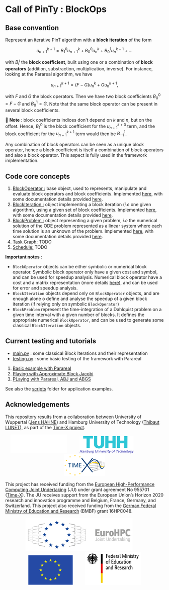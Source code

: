# Call of PinTy : BlockOps

## Base convention

Represent an iterative PinT algorithm with a **block iteration** of the form

```math
u_{n+1}^{k+1} = B_1^0 u_{n+1}^k + B_0^0 u_{n}^k + B_0^1 u_{n}^{k+1} + ...
```

with $B_i^j$ the **block coefficient**, built using one or a combination of **block operators** (addition, substraction, multiplication, inverse).
For instance, looking at the Parareal algorithm, we have

```math
u_{n+1}^{k+1} = (F - G) u_{n}^k + G u_{n}^{k+1},
```

with $F$ and $G$ the block operators.
Then we have two block coefficients $B_0^0 = F-G$ and $B_0^1 = G$. Note that the same block operator can be present in several block coefficients.

:bell: **Note** : block coefficients indices don't depend on $k$ and $n$, but on the offset.
Hence, $B_1^0$ is the block coefficient for the $u_{n+1}^{k+0}$ term, and the block coefficient for the $u_{n-1}^{k+1}$ term would then be $B_{-1}^{1}$.

Any combination of block operators can be seen as a unique block operator, hence a block coefficient is itself a combination of block operators and also a block operator. This aspect is fully used in the framework implementation.


## Code core concepts

1. [BlockOperator :](./doc/blockOperator.md) base object, used to represents, manipulate and evaluate block operators and block coefficients. Implemented [here](./blockops/block.py), with some documentation details provided [here](./doc/blockOperator.md).
2. [BlockIteration :](./doc/blockIteration.md) object implementing a block iteration (_i.e_ one given algorithm), using a given set of block coefficients.
Implemented [here](./blockops/iteration.py), with some documentation details provided [here](./doc/blockIteration.md).
3. [BlockProblem :](./doc/blockProblem.md) object representing a given problem, _i.e_ the numerical solution of the ODE problem represented as a linear system where each time solution is an unknown of the problem.
Implemented [here](./blockops/problem.py), with some documentation details provided [here](./doc/blockProblem.md).
4. [Task Graph:](./doc/taskGraphs.md) TODO
5. [Schedule:](./doc/schedules.md) TODO


**Important notes** :

- `BlockOperator` objects can be either symbolic or numerical block operator. Symbolic block operator only have a given cost and symbol, and can be used for speedup analysis. Numerical block operator have a cost and a matrix representation (more details [here](./doc/blockOperator.md#numerical-representation-and-evaluation)), and can be used for error and speedup analysis.
- `BlockIteration` objects depend only on `BlockOperator` objects, and are enough alone o define and analyse the speedup of a given block iteration (if relying only on symbolic `BlockOperator`)
- `BlockProblem` represent the time-integration of a Dahlquist problem on a given time interval with a given number of blocks. It defines the appropriate numerical `BlockOperator`, and can be used to generate some classical `BlockIteration` objects.

## Current testing and tutorials

- [main.py](./main.py) : some classical Block Iterations and their representation
- [testing.py](./testing.py) : some basic testing of the framework with Parareal

1. [Basic example with Parareal](./notebook/01_baseTuto.ipynb)
2. [Playing with Approximate Block Jacobi](./notebook/02_ApproximateBlockJacobi.ipynb)
3. [PLaying with Parareal, ABJ and ABGS](./notebook/03_PrimaryBlockIteration.ipynb)

See also the [scripts](./scripts/) folder for application examples.

## Acknowledgements

This repository results from a collaboration between University of Wuppertal
([Jens HAHNE](https://www.hpc.uni-wuppertal.de/de/mitarbeiter/jens-hahne/)) and 
Hamburg University of Technology 
([Thibaut LUNET](https://www.mat.tuhh.de/home/tlunet/?homepage_id=tlunet)),
as part of the [Time-X project](https://www.timex-eurohpc.eu/). 

<p align="center">
  <img src="./doc/images/logo_BUW.svg" height="60"/> &nbsp;&nbsp;&nbsp;&nbsp;&nbsp;&nbsp;&nbsp;&nbsp;
  <img src="./doc/images/tuhh-logo.png" height="55"/> &nbsp;&nbsp;&nbsp;&nbsp;&nbsp;&nbsp;&nbsp;&nbsp;&nbsp;&nbsp;&nbsp;&nbsp;&nbsp;&nbsp;&nbsp;&nbsp;&nbsp;&nbsp;&nbsp;
  <img src="./doc/images/LogoTime-X.png" height="70"/>
</p>

This project has received funding from the [European High-Performance Computing Joint Undertaking](https://eurohpc-ju.europa.eu/) (JU)
under grant agreement No 955701 ([Time-X](https://www.timex-eurohpc.eu/)).
The JU receives support from the European Union’s Horizon 2020 research and innovation programme and Belgium, France, Germany, and Switzerland.
This project also received funding from the 
[German Federal Ministry of Education and Research](https://www.bmbf.de/bmbf/en/home/home_node.html) (BMBF) grant 16HPC048.

<p align="center">
  <img src="./doc/images/EuroHPC.jpg" height="105"/> &nbsp;&nbsp;&nbsp;&nbsp;&nbsp;&nbsp;&nbsp;&nbsp;
  <img src="./doc/images/logo_eu.png" height="95" /> &nbsp;&nbsp;&nbsp;&nbsp;&nbsp;&nbsp;&nbsp;&nbsp;
  <img src="./doc/images/BMBF_gefoerdert_2017_en.jpg" height="105" />
</p>
